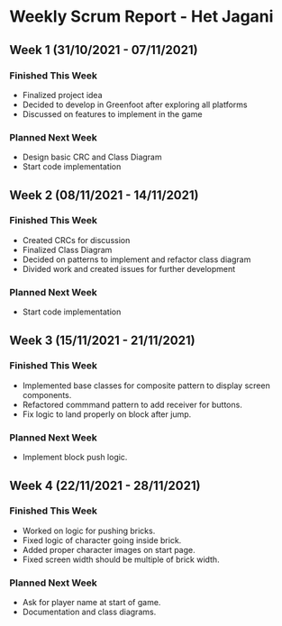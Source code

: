# Weekly Scrum Report - Het Jagani

## Week 1 (31/10/2021 - 07/11/2021)

### Finished This Week
* Finalized project idea
* Decided to develop in Greenfoot after exploring all platforms
* Discussed on features to implement in the game
### Planned Next Week
* Design basic CRC and Class Diagram
* Start code implementation

## Week 2 (08/11/2021 - 14/11/2021)

### Finished This Week
* Created CRCs for discussion
* Finalized Class Diagram
* Decided on patterns to implement and refactor class diagram
* Divided work and created issues for further development
### Planned Next Week
* Start code implementation

## Week 3 (15/11/2021 - 21/11/2021)

### Finished This Week
* Implemented base classes for composite pattern to display screen components.
* Refactored commmand pattern to add receiver for buttons.
* Fix logic to land properly on block after jump.
### Planned Next Week
* Implement block push logic.

## Week 4 (22/11/2021 - 28/11/2021)

### Finished This Week
* Worked on logic for pushing bricks.
* Fixed logic of character going inside brick.
* Added proper character images on start page.
* Fixed screen width should be multiple of brick width.
### Planned Next Week
* Ask for player name at start of game.
* Documentation and class diagrams.
